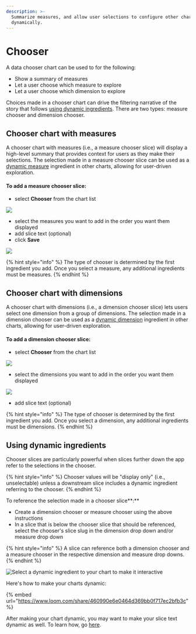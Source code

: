```yaml
---
description: >-
  Summarize measures, and allow user selections to configure other charts
  dynamically.
---
```


# Chooser

A data chooser chart can be used to for the following:

* Show a summary of measures
* Let a user choose which measure to explore 
* Let a user choose which dimension to explore

Choices made in a chooser chart can drive the filtering narrative of the story that follows [using dynamic ingredients](data-card.md#using-dynamic-ingredients). There are two types: measure chooser and dimension chooser.

## Chooser chart with measures

A chooser chart with measures \(i.e., a measure chooser slice\) will display a high-level summary that provides context for users as they make their selections. The selection made in a measure chooser slice can be used as a [dynamic measure](data-card.md#using-dynamic-ingredients) ingredient in other charts, allowing for user-driven exploration.

#### To add a measure chooser slice:

* select  **Chooser** from the chart list

![](../../../.gitbook/assets/image%20%28282%29.png)

* select the measures you want to add in the order you want them displayed
* add slice text \(optional\)
* click **Save**

![](../../../.gitbook/assets/image%20%28212%29.png)

{% hint style="info" %}
The type of chooser is determined by the first ingredient you add. Once you select a measure, any additional ingredients must be measures. 
{% endhint %}

## Chooser chart with dimensions

A chooser chart with dimensions \(i.e., a dimension chooser slice\) lets users select one dimension from a group of dimensions. The selection made in a dimension chooser can be used as a [dynamic dimension](data-card.md#using-dynamic-ingredients) ingredient in other charts, allowing for user-driven exploration.

#### To add a dimension chooser slice:

* select **Chooser** from the chart list

![](../../../.gitbook/assets/image%20%28281%29.png)

* select the dimensions you want to add in the order you want them displayed

![](../../../.gitbook/assets/image%20%28205%29.png)

* add slice text \(optional\)

{% hint style="info" %}
The type of chooser is determined by the first ingredient you add. Once you select a dimension, any additional ingredients must be dimensions. 
{% endhint %}

## Using dynamic ingredients

Chooser slices are particularly powerful when slices further down the app refer to the selections in the chooser.

{% hint style="info" %}
Chooser values will be "display only" \(i.e., unselectable\) unless a downstream slice includes a dynamic ingredient referring to the chooser.
{% endhint %}

To reference the selection made in a chooser slice**:** 

* Create a dimension chooser or measure chooser using the above instructions
* In a slice that is below the chooser slice that should be referenced, select the chooser's slice slug in the dimension drop down and/or measure drop down

{% hint style="info" %}
A slice can reference both a dimension chooser and a measure chooser in the respective dimension and measure drop downs.
{% endhint %}

![Select a dynamic ingredient to your chart to make it interactive ](../../../.gitbook/assets/image%20%28249%29.png)

Here's how to make your charts dynamic:

{% embed url="https://www.loom.com/share/460990e6e0464d369bb0f717ec2bfb3c" %}

After making your chart dynamic, you may want to make your slice text dynamic as well. To learn how, go [here](../slices/dynamic-text.md). 

